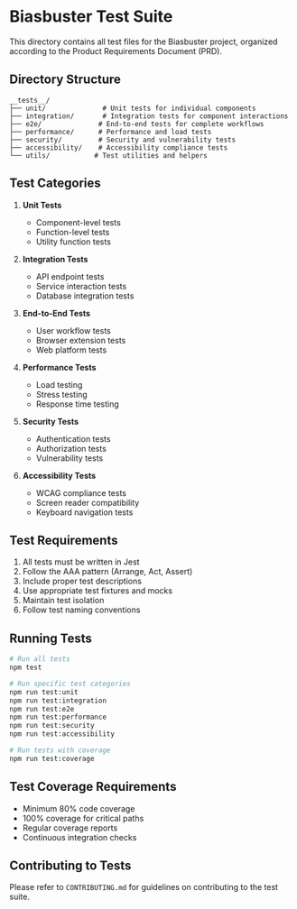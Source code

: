 # Biasbuster Test Suite

This directory contains all test files for the Biasbuster project, organized according to the Product Requirements Document (PRD).

## Directory Structure

```
__tests__/
├── unit/              # Unit tests for individual components
├── integration/       # Integration tests for component interactions
├── e2e/              # End-to-end tests for complete workflows
├── performance/      # Performance and load tests
├── security/         # Security and vulnerability tests
├── accessibility/    # Accessibility compliance tests
└── utils/           # Test utilities and helpers
```

## Test Categories

1. **Unit Tests**
   - Component-level tests
   - Function-level tests
   - Utility function tests

2. **Integration Tests**
   - API endpoint tests
   - Service interaction tests
   - Database integration tests

3. **End-to-End Tests**
   - User workflow tests
   - Browser extension tests
   - Web platform tests

4. **Performance Tests**
   - Load testing
   - Stress testing
   - Response time testing

5. **Security Tests**
   - Authentication tests
   - Authorization tests
   - Vulnerability tests

6. **Accessibility Tests**
   - WCAG compliance tests
   - Screen reader compatibility
   - Keyboard navigation tests

## Test Requirements

1. All tests must be written in Jest
2. Follow the AAA pattern (Arrange, Act, Assert)
3. Include proper test descriptions
4. Use appropriate test fixtures and mocks
5. Maintain test isolation
6. Follow test naming conventions

## Running Tests

```bash
# Run all tests
npm test

# Run specific test categories
npm run test:unit
npm run test:integration
npm run test:e2e
npm run test:performance
npm run test:security
npm run test:accessibility

# Run tests with coverage
npm run test:coverage
```

## Test Coverage Requirements

- Minimum 80% code coverage
- 100% coverage for critical paths
- Regular coverage reports
- Continuous integration checks

## Contributing to Tests

Please refer to `CONTRIBUTING.md` for guidelines on contributing to the test suite.

